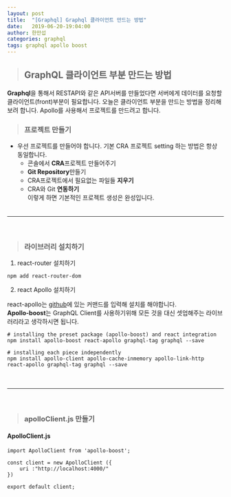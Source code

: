 ```yaml
---
layout: post
title:  "[Graphql] Graphql 클라이언트 만드는 방법"
date:   2019-06-20-19:04:00
author: 한만섭
categories: graphql
tags: graphql apollo boost
---
```


> ## GraphQL 클라이언트 부분 만드는 방법 
  **Graphql**을 통해서 RESTAPI와 같은 API서버를 만들었다면 서버에게 데이터를 요청할 클라이언트(front)부분이 필요합니다. 오늘은 클라이언트 부분을 
  만드는 방법을 정리해보려 합니다. Apollo를 사용해서 프로젝트를 만드려고 합니다. 
  
> ### 프로젝트 만들기 
  * 우선 프로젝트를 만들어야 합니다. 기본 CRA 프로젝트 setting 하는 방법은 항상 동일합니다.  
      * 콘솔에서 **CRA**프로젝트 만들어주기  
      *  **Git Repository**만들기  
      * CRA프로젝트에서 필요없는 파일들 **지우기**  
      * CRA와 Git **연동하기**  
  이렇게 하면 기본적인 프로젝트 생성은 완성입니다.  
  　  
     
***

　  

> ### 라이브러리 설치하기 

  1. react-router 설치하기 
  
  ```
  npm add react-router-dom
  ```
    
  2. react Apollo 설치하기 
  
  react-apollo는 [github](https://github.com/apollographql/react-apollo)에 있는 커맨드를 입력해 설치를 해야합니다.  
  **Apollo-boost**는 GraphQL Client를 사용하기위해 모든 것을 대신 셋업해주는 라이브러리라고 생각하시면 됩니다.    
    
  ```
  # installing the preset package (apollo-boost) and react integration
  npm install apollo-boost react-apollo graphql-tag graphql --save

  # installing each piece independently
  npm install apollo-client apollo-cache-inmemory apollo-link-http react-apollo graphql-tag graphql --save
  ```
    
　  
   
 ***
 
 　  
> ### apolloClient.js 만들기 

  #### ApolloClient.js
  
  ```
  import ApolloClient from 'apollo-boost';

  const client = new ApolloClient ({
      uri :"http://localhost:4000/"
  })

  export default client;
  ```
 

